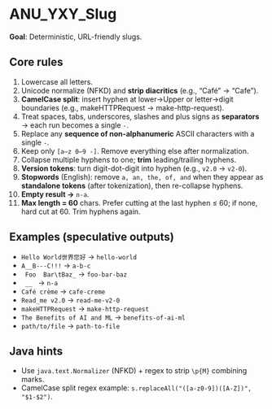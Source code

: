 # ANU_YXY_Slug 

**Goal**: Deterministic, URL-friendly slugs.

## Core rules
1. Lowercase all letters.
2. Unicode normalize (NFKD) and **strip diacritics** (e.g., “Café” → “Cafe”).
3. **CamelCase split**: insert hyphen at lower→Upper or letter→digit boundaries (e.g., makeHTTPRequest → make-http-request).
4. Treat spaces, tabs, underscores, slashes and plus signs as **separators** → each run becomes a single `-`.
5. Replace any **sequence of non-alphanumeric** ASCII characters with a single `-`.
6. Keep only `[a–z 0–9 -]`. Remove everything else after normalization.
7. Collapse multiple hyphens to one; **trim** leading/trailing hyphens.
8. **Version tokens**: turn digit-dot-digit into hyphen (e.g., `v2.0` → `v2-0`).
9. **Stopwords** (English): remove `a, an, the, of, and` when they appear as **standalone tokens** (after tokenization), then re-collapse hyphens.
10. **Empty result →** `n-a`.
11. **Max length = 60** chars. Prefer cutting at the last hyphen ≤ 60; if none, hard cut at 60. Trim hyphens again.

## Examples (speculative outputs)
- `Hello World世界您好` → `hello-world`
- `A__B---C!!!` → `a-b-c`
- `  Foo  Bar\tBaz_ ` → `foo-bar-baz`
- `  __  ` → `n-a`
- `Café crème` → `cafe-creme`
- `Read_me v2.0` → `read-me-v2-0`
- `makeHTTPRequest` → `make-http-request`
- `The Benefits of AI and ML` → `benefits-of-ai-ml`
- `path/to/file` → `path-to-file`

## Java hints
- Use `java.text.Normalizer` (NFKD) + regex to strip `\p{M}` combining marks.
- CamelCase split regex example: `s.replaceAll("([a-z0-9])([A-Z])", "$1-$2")`.